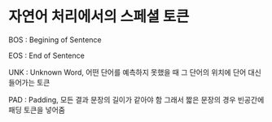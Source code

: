 # 자연어 처리에서의 스페셜 토큰

BOS : Begining of Sentence

EOS : End of Sentence

UNK : Unknown Word, 어떤 단어를 예측하지 못했을 때 그 단어의 위치에 단어 대신 들어가는 토큰

PAD : Padding, 모든 결과 문장의 길이가 같아야 함 그래서 짧은 문장의 경우 빈공간에 패딩 토큰을 넣어줌 
